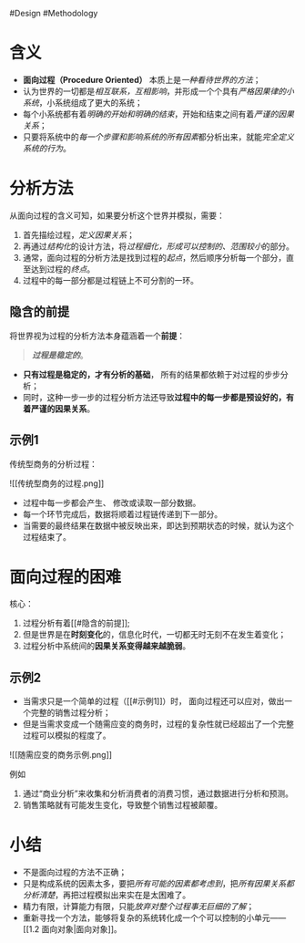 #Design #Methodology 
# 含义
- **面向过程（Procedure Oriented）** 本质上是*一种看待世界的方法*；
- 认为世界的一切都是*相互联系，互相影响*，并形成一个个具有*严格因果律的小系统*，小系统组成了更大的系统；
- 每个小系统都有着*明确的开始和明确的结束*，开始和结束之间有着*严谨的因果关系*；
- 只要将系统中的*每一个步骤和影响系统的所有因素*都分析出来，就能*完全定义系统的行为*。

# 分析方法
从面向过程的含义可知，如果要分析这个世界并模拟，需要：
1. 首先描绘过程，*定义因果关系*；
2. 再通过*结构化*的设计方法，将*过程细化，形成可以控制的、范围较小*的部分。
3. 通常，面向过程的分析方法是找到过程的*起点*，然后顺序分析每一个部分，直至达到过程的*终点*。
4. 过程中的每一部分都是过程链上不可分割的一环。

## 隐含的前提
将世界视为过程的分析方法本身蕴涵着一个**前提**：
>***过程是稳定的***。

- **只有过程是稳定的，才有分析的基础**， 所有的结果都依赖于对过程的步步分析；
- 同时，这种一步一步的过程分析方法还导致**过程中的每一步都是预设好的，有着严谨的因果关系**。

## 示例1
传统型商务的分析过程：

![[传统型商务的过程.png]]

- 过程中每一步都会产生、 修改或读取一部分数据。
- 每一个环节完成后，数据将顺着过程链传递到下一部分。
- 当需要的最终结果在数据中被反映出来，即达到预期状态的时候，就认为这个过程结束了。

# 面向过程的困难
核心：
1. 过程分析有着[[#隐含的前提]];
2. 但是世界是在**时刻变化**的，信息化时代，一切都无时无刻不在发生着变化；
3. 过程分析中系统间的**因果关系变得越来越脆弱**。

## 示例2
- 当需求只是一个简单的过程（[[#示例1]]）时， 面向过程还可以应对，做出一个完整的销售过程分析；
- 但是当需求变成一个随需应变的商务时，过程的复杂性就已经超出了一个完整过程可以模拟的程度了。

![[随需应变的商务示例.png]]

例如
1. 通过“商业分析”来收集和分析消费者的消费习惯，通过数据进行分析和预测。
2. 销售策略就有可能发生变化，导致整个销售过程被颠覆。

# 小结
- 不是面向过程的方法不正确；
- 只是构成系统的因素太多，要把*所有可能的因素都考虑到*，把*所有因果关系都分析清楚*，再把过程模拟出来实在是太困难了。
- 精力有限，计算能力有限，只能*放弃对整个过程事无巨细的了解*；
- 重新寻找一个方法，能够将复杂的系统转化成一个个可以控制的小单元——[[1.2 面向对象|面向对象]]。